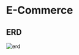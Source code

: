 # E-Commerce
## ERD
![erd](https://user-images.githubusercontent.com/109123846/184322260-714d273c-8d5d-4c8f-a163-b440b3e39ade.JPG)